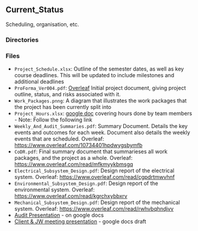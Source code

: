 ## Current_Status
Scheduling, organisation, etc.

### Directories

### Files

*	`Project_Schedule.xlsx`:	Outline of the semester dates, as well as key course deadlines. This will be updated to include milestones and additional deadlines
*	`ProForma_Ver004.pdf`:	[Overleaf](https://www.overleaf.com/10595988ydvxrwtmksfk) Initial project document, giving project outline, status, and risks associated with it.
*	`Work_Packages.pnng`:	A diagram that illustrates the work packages that the project has been currently split into
*	`Project_Hours.xlsx`: [google doc](https://docs.google.com/spreadsheets/d/1dUo6-rTq1Kz_F9VqjadB9rXlVd1LVuZzNobbM8MXEa4/edit?usp=sharing) covering hours done by team members - Note: Follow the following link
*	`Weekly_And_Audit_Summaries.pdf`:	Summary Document. Details the key events and outcomes for each week. Document also details the weekly events that are scheduled. Overleaf: https://www.overleaf.com/10734401hpdwygsbymfb
*	`CoDR.pdf`:	Final summary document that summarieses all work packages, and the project as a whole. Overleaf: https://www.overleaf.com/read/mfkmyykbmsgq
*	`Electrical_Subsystem_Design.pdf`:	Design report of the electrical system. Overleaf: https://www.overleaf.com/read/cgpdrtmwvhnf
*	`Environmental_Subsystem_Design.pdf`:	Design report of the environmental system. Overleaf: https://www.overleaf.com/read/kgrchxybbxrv
*	`Mechanical_Subsystem_Design.pdf`:	Design report of the mechanical system. Overleaf: https://www.overleaf.com/read/rwhvbqhndjvv
*	[Audit Presentation](https://docs.google.com/presentation/d/1nnK7gd8TsdCD4ll5tbwI-uf9ibSjlfKKlfrT97bMyMw/edit?usp=sharing) - on google docs
*	[Client & JW meeting presentation](https://docs.google.com/presentation/d/1jMZxCukPx--ZBQRgz2PcXL9bV2g-9_YzMjzdAsr_qN8/edit?usp=sharing) - google docs draft

